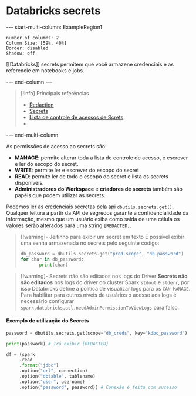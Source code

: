 # Databricks secrets

--- start-multi-column: ExampleRegion1  
```column-settings  
number of columns: 2
Column Size: [59%, 40%]
Border: disabled
Shadow: off
```

[[Databricks]] secrets permitem que você armazene credenciais e as referencie em notebooks e jobs.

--- end-column ---

> [!info] Principais referências
> - [Redaction]([https://docs.databricks.com/security/secrets/redaction.html](https://docs.databricks.com/security/secrets/redaction.html))
> - [Secrets]([https://docs.databricks.com/security/secrets/index.html](https://docs.databricks.com/security/secrets/index.html))
>- [Lista de controle de acessos de Screts](https://docs.databricks.com/en/security/auth/access-control/index.html#secret-acls)
>- 

--- end-multi-column

As permissões de acesso ao secrets são:

- **MANAGE**: permite alterar toda a lista de controle de acesso, e escrever e ler do escopo do secret.
- **WRITE**: permite ler e escrever do escopo do secret
- **READ**: permite ler de todo o escopo do secret e lista os secrets disponíveis.
- **Administradores do Workspace** e **criadores de secrets** também são papéis que podem utilizar as secrets.

Podemos ler as credenciais secretas pela api `dbutils.secrets.get()`. Qualquer leitura a partir da API de segredos garante a confidencialidade da informação, mesmo que um usuário exiba como saída de uma célula os valores serão alterados para uma string `[REDACTED]`.

> [!warning]- Jeitinho para exibir um secret em texto
> É possível exibir uma senha armazenada no secrets pelo seguinte código:
> 
> ```python
> db_password = dbutils.secrets.get("prod-scope", "db-password")
> for char in db_password:
>        print(char)
> ```
> 

> [!warning]- Secrets não são editados nos logs do Driver
> **Secrets não são editados** nos logs do driver do cluster Spark `stdout` e `stderr`, por isso Databricks define a política de visualizar logs para os `CAN MANAGE`. Para habilitar para outros níveis de usuários o acesso aos logs é necessário configurar `spark.databricks.acl.needAdminPermissionToViewLogs` para falso.

#### Exemplo de utilização do Secrets

```python
password = dbutils.secrets.get(scope="db_creds", key="kdbc_password")

print(passwork) # Irá exibir [REDACTED]

df = (spark
	 .read
	 .format("jdbc")
	 .option("url", connection)
	 .option("dbtable", tablename)
	 .option("user", username)
	 .option("password", password)) # Conexão é feita com sucesso
```

